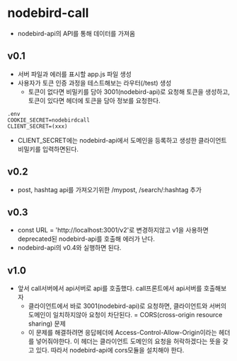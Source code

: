 # nodebird-call
- nodebird-api의 API를 통해 데이터를 가져옴

## v0.1
- 서버 파일과 에러를 표시할 app.js 파일 생성
- 사용자가 토큰 인증 과정을 테스트해보는 라우터(/test) 생성
    - 토큰이 없다면 비밀키를 담아 3001(nodebird-api)로 요청해 토큰을 생성하고, 토큰이 있다면 헤더에 토큰을 담아 정보를 요청한다.

```
.env
COOKIE_SECRET=nodebirdcall
CLIENT_SECRET=(xxx)
```

- CLIENT_SECRET에는 nodebird-api에서 도메인을 등록하고 생성한 클라이언트 비밀키를 입력하면된다.

## v0.2
- post, hashtag api를 가져오기위한 /mypost, /search/:hashtag 추가

## v0.3
- const URL = 'http://localhost:3001/v2'로 변경하지않고 v1을 사용하면 deprecated된 nodebird-api를 호출해 에러가 난다.
- nodebird-api의 v0.4와 실행하면 된다.

## v1.0
- 앞서 call서버에서 api서버로 api를 호출했다. call프론트에서 api서버를 호출해보자
    - 클라이언트에서 바로 3001(nodebird-api)로 요청하면, 클라이언트와 서버의 도메인이 일치하지않아 요청이 차단된다. = CORS(cross-origin resource sharing) 문제
    - 이 문제를 해결하려면 응답헤더에 Access-Control-Allow-Origin이라는 헤더를 넣어줘야한다. 이 헤더는 클라이언트 도메인의 요청을 허락하겠다는 뜻을 갖고 있다. 따라서 nodebird-api에 cors모듈을 설치해야 한다.
